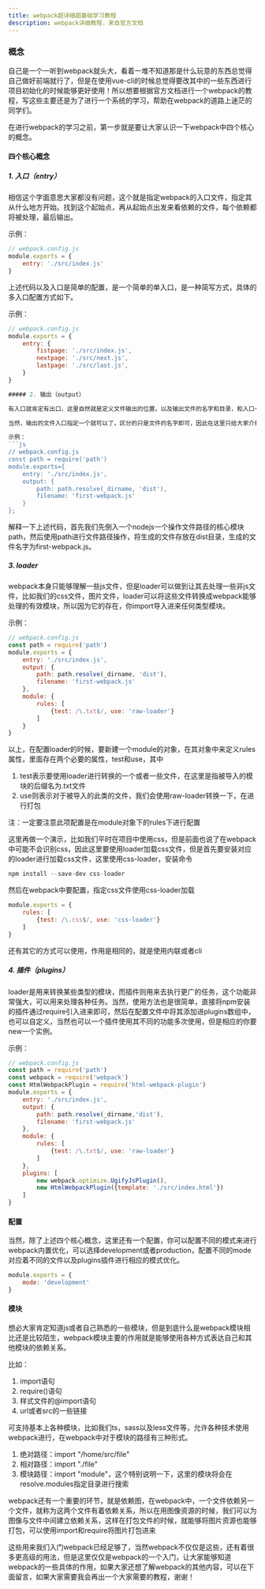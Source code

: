 ```yaml
---
title: webpack超详细超基础学习教程
description: webpack详细教程，来自官方文档
---
```


### 概念

自己是一个一听到webpack就头大，看着一堆不知道那是什么玩意的东西总觉得自己做好前端就行了，但是在使用vue-cli的时候总觉得要改其中的一些东西进行项目初始化的时候能够更好使用！所以想要根据官方文档进行一个webpack的教程，写这些主要还是为了进行一个系统的学习，帮助在webpack的道路上迷茫的同学们。

在进行webpack的学习之前，第一步就是要让大家认识一下webpack中四个核心的概念。

#### 四个核心概念

##### 1. 入口（entry）

相信这个字面意思大家都没有问题，这个就是指定webpack的入口文件，指定其从什么地方开始。找到这个起始点，再从起始点出发来看依赖的文件，每个依赖都将被处理，最后输出。

示例：

```js
// webpack.config.js
module.exports = {
    entry: './src/index.js'
}
```

上述代码以及入口是简单的配置，是一个简单的单入口，是一种简写方式，具体的多入口配置方式如下。

示例：

```js
// webpack.config.js
module.exports = {
    entry: {
        fistpage: './src/index.js',
        nextpage: './src/next.js',
        lastpage: './src/last.js',
    }
}

##### 2. 输出（output）

有入口就肯定有出口，这里自然就是定义文件输出的位置，以及输出文件的名字和目录，和入口一样，你可以定义一个output段来配置文件的输出。

当然，输出的文件入口指定一个就可以了，区分的只是文件的名字即可，因此在这里只给大家介绍一种，输入时候的名字是什么，则输出的文件名字就是什么即可，只需要改filename为[name].js。

示例：
```js
// webpack.config.js
const path = require('path')
module.exports={
    entry: './src/index.js',
    output: {
        path: path.resolve(_dirname, 'dist'),
        filename: 'first-webpack.js'
    }
};
```

解释一下上述代码，首先我们先倒入一个nodejs一个操作文件路径的核心模块path，然后使用path进行文件路径操作，将生成的文件存放在dist目录，生成的文件名字为first-webpack.js。

##### 3. loader

webpack本身只能够理解一些js文件，但是loader可以做到让其去处理一些非js文件，比如我们的css文件，图片文件，loader可以将这些文件转换成webpack能够处理的有效模块，所以因为它的存在，你import导入进来任何类型模块。

示例：
```js
// webpack.config.js
const path = require('path')
module.exports = {
    entry: './src/index.js',
    output: {
        path: path.resolve(_dirname, 'dist'),
        filename: 'first-webpack.js'
    },
    module: {
        rules: [
            {test: /\.txt$/, use: 'raw-loader'}
        ]
    }
}
```

以上，在配置loader的时候，要新建一个module的对象，在其对象中来定义rules属性，里面存在两个必要的属性，test和use，其中

1. test表示要使用loader进行转换的一个或者一些文件，在这里是指被导入的模块的后缀名为.txt文件
2. use则表示对于被导入的此类的文件，我们会使用raw-loader转换一下，在进行打包

注：一定要注意此项配置是在module对象下的rules下进行配置

这里再做一个演示，比如我们平时在项目中使用css，但是前面也说了在webpack中可能不会识别css，因此这里要使用loader加载css文件，但是首先要安装对应的loader进行加载css文件，这里使用css-loader，安装命令

```js
npm install --save-dev css-loader
```

然后在webpack中要配置，指定css文件使用css-loader加载

```js
module.exports = {
    rules: [
        {test: /\.css$/, use: 'css-loader'}
    ]
}
```

还有其它的方式可以使用，作用是相同的，就是使用内联或者cli

##### 4. 插件（plugins）

loader是用来转换某些类型的模块，而插件则用来去执行更广的任务，这个功能非常强大，可以用来处理各种任务。当然，使用方法也是很简单，直接将npm安装的插件通过require引入进来即可，然后在配置文件中将其添加进plugins数组中，也可以自定义，当然也可以一个插件使用其不同的功能多次使用，但是相应的你要new一个实例。

示例：
```js
// webpack.config.js
const path = require('path')
const webpack = require('webpack')
const HtmlWebpackPlugin = require('html-webpack-plugin')
module.exports = {
    entry: './src/index.js',
    output: {
        path: path.resolve(_dirname,'dist'),
        filename: 'first-webpack.js'
    },
    module: {
        rules: [
            {test: /\.txt$/, use: 'raw-loader'}
        ]
    },
    plugins: [
        new webpack.optimize.UgifyJsPlugin(),
        new HtmlWebpackPlugin({template: './src/index.html'})
    ]
}
```

#### 配置

当然，除了上述四个核心概念，这里还有一个配置，你可以配置不同的模式来进行webpack内置优化，可以选择development或者production，配置不同的mode对应着不同的文件以及plugins插件进行相应的模式优化。

```js
module.exports = {
    mode: 'development'
}
```

#### 模块

想必大家肯定知道js或者自己熟悉的一些模块，但是到底什么是webpack模块相比还是比较陌生，webpack模块主要的作用就是能够使用各种方式表达自己和其他模块的依赖关系。

比如：

1. import语句
2. require()语句
3. 样式文件的@import语句
4. url或者src的一些链接

可支持基本上各种模块，比如我们ts，sass以及less文件等，允许各种技术使用webpack进行，在webpack中对于模块的路径有三种形式。

1. 绝对路径：import "/home/src/file"
2. 相对路径：import "./file"
3. 模块路径：import "module"，这个特别说明一下，这里的模块将会在resolve.modules指定目录进行搜索

webpack还有一个重要的环节，就是依赖图，在webpack中，一个文件依赖另一个文件，就称为这两个文件有着依赖关系，所以在用图像资源的时候，我们可以为图像与文件中间建立依赖关系，这样在打包文件的时候，就能够将图片资源也能够打包，可以使用import和require将图片打包进来

这些用来我们入门webpack已经足够了，当然webpack不仅仅是这些，还有着很多更高级的用法，但是这里仅仅是webpack的一个入门，让大家能够知道webpack的一些具体的作用，如果大家还想了解webpack的其他内容，可以在下面留言，如果大家需要我会再出一个大家需要的教程，谢谢！

<Money/>